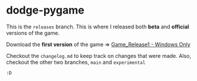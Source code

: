 # dodge-pygame

This is the `releases` branch. This is where I released both **beta** and **official** versions of the game.

Download the **first version** of the game => [Game_Release1 - Windows Only](https://github.com/Kinshuk-Goel/dodge-pygame/raw/releases/Game_Release1%20(exe))

Checkout the `changelog.md` to keep track on changes that were made. Also, checkout the other two branches, `main` and `experimental`

`:D` 
